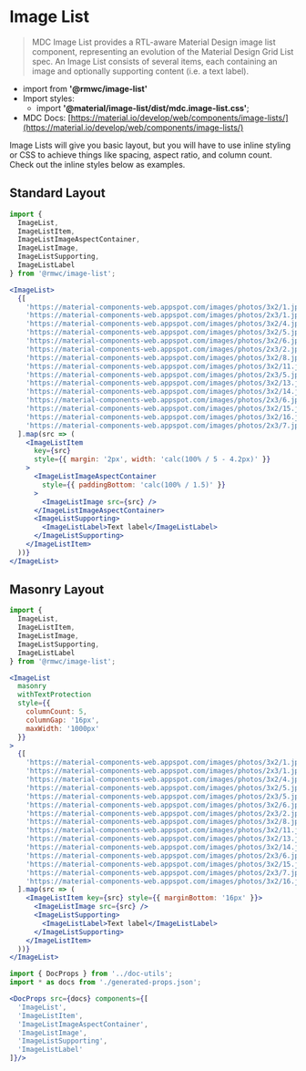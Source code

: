 # Image List

> MDC Image List provides a RTL-aware Material Design image list component, representing an evolution of the Material Design Grid List spec. An Image List consists of several items, each containing an image and optionally supporting content (i.e. a text label).

- import from **'@rmwc/image-list'**  
- Import styles:
  - import **'@material/image-list/dist/mdc.image-list.css'**;
- MDC Docs: [https://material.io/develop/web/components/image-lists/](https://material.io/develop/web/components/image-lists/)

Image Lists will give you basic layout, but you will have to use inline styling or CSS to achieve things like spacing, aspect ratio, and column count. Check out the inline styles below as examples.

## Standard Layout

```jsx render
import { 
  ImageList,
  ImageListItem,
  ImageListImageAspectContainer,
  ImageListImage,
  ImageListSupporting,
  ImageListLabel
} from '@rmwc/image-list';

<ImageList>
  {[
    'https://material-components-web.appspot.com/images/photos/3x2/1.jpg',
    'https://material-components-web.appspot.com/images/photos/2x3/1.jpg',
    'https://material-components-web.appspot.com/images/photos/3x2/4.jpg',
    'https://material-components-web.appspot.com/images/photos/3x2/5.jpg',
    'https://material-components-web.appspot.com/images/photos/3x2/6.jpg',
    'https://material-components-web.appspot.com/images/photos/2x3/2.jpg',
    'https://material-components-web.appspot.com/images/photos/3x2/8.jpg',
    'https://material-components-web.appspot.com/images/photos/3x2/11.jpg',
    'https://material-components-web.appspot.com/images/photos/2x3/5.jpg',
    'https://material-components-web.appspot.com/images/photos/3x2/13.jpg',
    'https://material-components-web.appspot.com/images/photos/3x2/14.jpg',
    'https://material-components-web.appspot.com/images/photos/2x3/6.jpg',
    'https://material-components-web.appspot.com/images/photos/3x2/15.jpg',
    'https://material-components-web.appspot.com/images/photos/3x2/16.jpg',
    'https://material-components-web.appspot.com/images/photos/2x3/7.jpg'
  ].map(src => (
    <ImageListItem
      key={src}
      style={{ margin: '2px', width: 'calc(100% / 5 - 4.2px)' }}
    >
      <ImageListImageAspectContainer
        style={{ paddingBottom: 'calc(100% / 1.5)' }}
      >
        <ImageListImage src={src} />
      </ImageListImageAspectContainer>
      <ImageListSupporting>
        <ImageListLabel>Text label</ImageListLabel>
      </ImageListSupporting>
    </ImageListItem>
  ))}
</ImageList>
```

## Masonry Layout

```jsx render
import { 
  ImageList,
  ImageListItem,
  ImageListImage,
  ImageListSupporting,
  ImageListLabel
} from '@rmwc/image-list';

<ImageList
  masonry
  withTextProtection
  style={{
    columnCount: 5,
    columnGap: '16px',
    maxWidth: '1000px'
  }}
>
  {[
    'https://material-components-web.appspot.com/images/photos/3x2/1.jpg',
    'https://material-components-web.appspot.com/images/photos/2x3/1.jpg',
    'https://material-components-web.appspot.com/images/photos/3x2/4.jpg',
    'https://material-components-web.appspot.com/images/photos/3x2/5.jpg',
    'https://material-components-web.appspot.com/images/photos/2x3/5.jpg',
    'https://material-components-web.appspot.com/images/photos/3x2/6.jpg',
    'https://material-components-web.appspot.com/images/photos/2x3/2.jpg',
    'https://material-components-web.appspot.com/images/photos/3x2/8.jpg',
    'https://material-components-web.appspot.com/images/photos/3x2/11.jpg',
    'https://material-components-web.appspot.com/images/photos/3x2/13.jpg',
    'https://material-components-web.appspot.com/images/photos/3x2/14.jpg',
    'https://material-components-web.appspot.com/images/photos/2x3/6.jpg',
    'https://material-components-web.appspot.com/images/photos/3x2/15.jpg',
    'https://material-components-web.appspot.com/images/photos/2x3/7.jpg',
    'https://material-components-web.appspot.com/images/photos/3x2/16.jpg'
  ].map(src => (
    <ImageListItem key={src} style={{ marginBottom: '16px' }}>
      <ImageListImage src={src} />
      <ImageListSupporting>
        <ImageListLabel>Text label</ImageListLabel>
      </ImageListSupporting>
    </ImageListItem>
  ))}
</ImageList>
```

```jsx renderOnly
import { DocProps } from '../doc-utils';
import * as docs from './generated-props.json';

<DocProps src={docs} components={[
  'ImageList',
  'ImageListItem',
  'ImageListImageAspectContainer',
  'ImageListImage',
  'ImageListSupporting',
  'ImageListLabel'
]}/>
```
